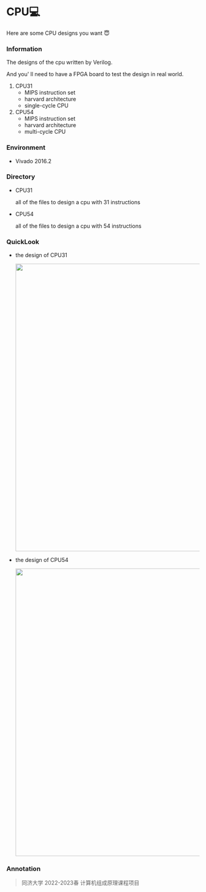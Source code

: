 # CPU💻
Here are some CPU designs you want 😇

### Information

The designs of the cpu written by Verilog. 

And you' ll need to have a FPGA board to test the design in real world.

1. CPU31
   * MIPS instruction set
   * harvard architecture
   * single-cycle CPU 
2. CPU54
   * MIPS instruction set
   * harvard architecture
   * multi-cycle CPU 

### Environment
  * Vivado 2016.2

### Directory

* CPU31

  all of the files to design a cpu with 31 instructions

* CPU54

  all of the files to design a cpu with 54 instructions

### QuickLook

* the design of CPU31

  <img src="quickLook_image/CPU31.jpg" width="750px">

* the design of CPU54

  <img src="quickLook_image/CPU54.jpg" width="750px">

### Annotation

> 同济大学 2022-2023春 计算机组成原理课程项目
